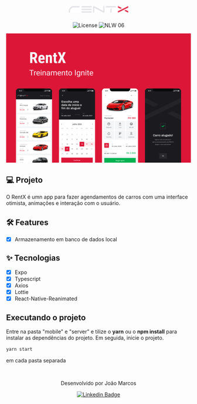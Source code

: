 <h1 align="center">
  <img alt="rentx" height="18" title="rentx" src=".github/logo.png" />
</h1>

<p align="center">
  <img alt="License" src="https://img.shields.io/static/v1?label=license&message=MIT&color=dc1637&labelColor=0A1033">

 <img src="https://img.shields.io/static/v1?label=Ignite&message=ReactNative&color=dc1637&labelColor=0A1033" alt="NLW 06" />
</p>

![cover](.github/capa.png)

## 💻 Projeto

O RentX é umn app para fazer agendamentos de carros com uma interface otimista, animações e interação com o usuário.

## :hammer_and_wrench: Features

- [x] Armazenamento em banco de dados local

## ✨ Tecnologias

- [x] Expo
- [x] Typescript
- [x] Axios
- [x] Lottie
- [x] React-Native-Reanimated

## Executando o projeto

Entre na pasta "mobile" e "server" e tilize o **yarn** ou o **npm install** para instalar as dependências do projeto.
Em seguida, inicie o projeto.

```cl
yarn start
```

em cada pasta separada

</br>


<div align="center">
  <p>Desenvolvido por João Marcos</p>

  [![Linkedin Badge](https://img.shields.io/badge/-João%20Marcos-6633cc?style=flat-square&logo=Linkedin&logoColor=white&link=https://www.linkedin.com/in/rodrigo-gon%C3%A7alves-santana/)](https://www.linkedin.com/in/jo%C3%A3o-marcos-belanga-60b8071b6/)
</div>
